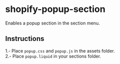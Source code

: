 # shopify-popup-section

Enables a popup section in the section menu.

## Instructions

1.- Place `popup.css` and `popup.js` in the assets folder.\
2.- Place `popup.liquid` in your sections folder.
